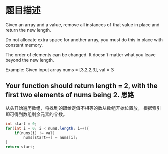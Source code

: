 题目描述
===
Given an array and a value, remove all instances of that value in place and return the new length.

Do not allocate extra space for another array, you must do this in place with constant memory.

The order of elements can be changed. It doesn't matter what you leave beyond the new length.

Example:
Given input array nums = [3,2,2,3], val = 3

Your function should return length = 2, with the first two elements of nums being 2.
思路
---
从头开始遍历数组，将找到的跟给定值不相等的数从数组开始位置放，
根据索引即可得到数组剩余元素的个数。
```java
int start = 0;
for(int i = 0; i < nums.length; i++){
	if(nums[i] != val)
		nums[start++] = nums[i];
}
return start;